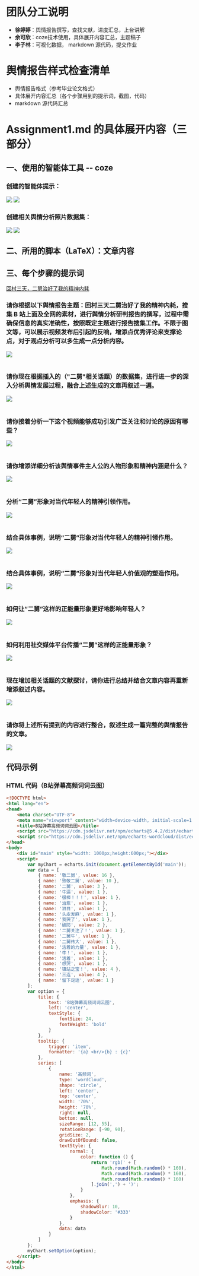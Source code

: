 # 团队分工说明

- **徐婷婷**：舆情报告撰写，查找文献，进度汇总，上台讲解
- **余可欣**：coze技术使用，具体展开内容汇总，主题稿子
- **李子林**：可视化数据， markdown 源代码，提交作业

# 舆情报告样式检查清单

- 舆情报告格式（参考毕业论文格式）
- 具体展开内容汇总（各个步骤用到的提示词，截图，代码）
- markdown 源代码汇总


# Assignment1.md 的具体展开内容（三部分）

## 一、使用的智能体工具 -- coze

### 创建的智能体提示：

![](1.png)
![](2.png)

### 创建相关舆情分析照片数据集：

![](3.png)
![](4.png)

## 二、所用的脚本（LaTeX）：文章内容


## 三、每个步骤的提示词



[回村三天，二舅治好了我的精神内耗](https://www.bilibili.com/video/BV1MN4y177PB?vd_source=f7827f79bfc1512ea3519b49d4cfaeeb)  
### 请你根据以下舆情报告主题：**回村三天二舅治好了我的精神内耗**，搜集 B 站上面及全网的素材，进行舆情分析研判报告的撰写，过程中需确保信息的真实准确性，按照既定主题进行报告搜集工作。不限于图文等，可以展示视频发布后引起的反响，增添点优秀评论来支撑论点，对于观点分析可以多生成一点分析内容。
![](5.png)
<br>
<br>
### 请你现在根据插入的（"二舅"相关话题）的数据集，进行进一步的深入分析舆情发展过程，融合上述生成的文章再叙述一遍。

![](6.png)
<br>
<br>
### 请你接着分析一下这个视频能够成功引发广泛关注和讨论的原因有哪些？

![](7.png)
<br>
<br>
### 请你增添详细分析该舆情事件主人公的人物形象和精神内涵是什么？

![](8.png)
<br>
<br>
### 分析“二舅”形象对当代年轻人的精神引领作用。

![](9.png)
<br>
<br>
### 结合具体事例，说明“二舅”形象对当代年轻人的精神引领作用。

![](10.png)
<br>
<br>
### 结合具体事例，说明“二舅”形象对当代年轻人价值观的塑造作用。

![](11.png)
<br>
<br>
### 如何让“二舅”这样的正能量形象更好地影响年轻人？

![](12.png)
<br>
<br>
### 如何利用社交媒体平台传播“二舅”这样的正能量形象？

![](13.png)
<br>
<br>
### 现在增加相关话题的文献探讨，请你进行总结并结合文章内容再重新增添叙述内容。

![](14.png)
<br>
<br>
### 请你将上述所有提到的内容进行整合，叙述生成一篇完整的舆情报告的文章。

![](15.png)

## 代码示例

### HTML 代码（B站弹幕高频词词云图）

```html
<!DOCTYPE html>
<html lang="en">
<head>
    <meta charset="UTF-8">
    <meta name="viewport" content="width=device-width, initial-scale=1.0">
    <title>B站弹幕高频词词云图</title>
    <script src="https://cdn.jsdelivr.net/npm/echarts@5.4.2/dist/echarts.min.js"></script>
    <script src="https://cdn.jsdelivr.net/npm/echarts-wordcloud/dist/echarts-wordcloud.min.js"></script>
</head>
<body>
    <div id="main" style="width: 1000px;height:600px;"></div>
    <script>
        var myChart = echarts.init(document.getElementById('main'));
        var data = [
            { name: '敬二舅', value: 16 },
            { name: '致敬二舅', value: 10 },
            { name: '二舅', value: 3 },
            { name: '牛逼', value: 1 },
            { name: '很棒！！！', value: 1 },
            { name: '治愈', value: 1 },
            { name: '泪目', value: 1 },
            { name: '头皮发麻', value: 1 },
            { name: '我哭了', value: 1 },
            { name: '破防', value: 2 },
            { name: '二舅关注了！', value: 1 },
            { name: '二舅牛', value: 1 },
            { name: '二舅伟大', value: 1 },
            { name: '活着的力量', value: 1 },
            { name: '牛！', value: 1 },
            { name: '活着', value: 1 },
            { name: '想哭', value: 1 },
            { name: '镇站之宝！', value: 4 },
            { name: '三连', value: 4 },
            { name: '留下足迹', value: 1 }
        ];
        var option = {
            title: {
                text: 'B站弹幕高频词词云图',
                left: 'center',
                textStyle: {
                    fontSize: 24,
                    fontWeight: 'bold'
                }
            },
            tooltip: {
                trigger: 'item',
                formatter: '{a} <br/>{b} : {c}'
            },
            series: [
                {
                    name: '高频词',
                    type: 'wordCloud',
                    shape: 'circle',
                    left: 'center',
                    top: 'center',
                    width: '70%',
                    height: '70%',
                    right: null,
                    bottom: null,
                    sizeRange: [12, 55],
                    rotationRange: [-90, 90],
                    gridSize: 2,
                    drawOutOfBound: false,
                    textStyle: {
                        normal: {
                            color: function () {
                                return 'rgb(' + [
                                    Math.round(Math.random() * 160),
                                    Math.round(Math.random() * 160),
                                    Math.round(Math.random() * 160)
                                ].join(',') + ')';
                            }
                        },
                        emphasis: {
                            shadowBlur: 10,
                            shadowColor: '#333'
                        }
                    },
                    data: data
                }
            ]
        };
        myChart.setOption(option);
    </script>
</body>
</html>
